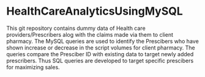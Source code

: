 # HealthCareAnalyticsUsingMySQL

This git repository contains dummy data of Health care providers/Prescribers alog with the claims made via them to client pharmacy. The MySQL queries are used to identify the Prescibers who have shown increase or decrease in the script volumes for client pharmacy. The queries compare the Presciber ID with existing data to target newly added prescribers. Thus SQL queries are developed to target specific prescibers for maximizing sales.
